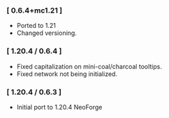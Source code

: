 ### [ 0.6.4+mc1.21 ]
- Ported to 1.21
- Changed versioning.

### [ 1.20.4 / 0.6.4 ]
- Fixed capitalization on mini-coal/charcoal tooltips.
- Fixed network not being initialized.

### [ 1.20.4 / 0.6.3 ]
- Initial port to 1.20.4 NeoForge